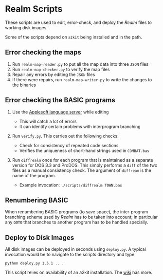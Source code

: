 Realm Scripts
================

These scripts are used to edit, error-check, and deploy the *Realm* files to working disk images.

Some of the scripts depend on `a2kit` being installed and in the path.

Error checking the maps
-----------------------

1. Run `realm-map-reader.py` to put all the map data into three `JSON` files
2. Run `realm-map-checker.py` to verify the map files
3. Repair any errors by editing the `JSON` files
4. If there were repairs, run `realm-map-writer.py` to write the changes to the binaries

Error checking the BASIC programs
---------------------------------

1. Use the [Applesoft language server](https://github.com/dfgordon/vscode-language-applesoft) while editing

    * This will catch a lot of errors
    * It can identify certain problems with interprogram branching

2. Run `verify.py`.  This carries out the following checks:

    * Check for consistency of repeated code sections
    * Verifies the uniqueness of short-hand strings used in `COMBAT.bas`

3. Run `diffrealm` once for each program that is maintained as a separate version for DOS 3.3 and ProDOS.  This simply performs a `diff` of the two files as a manual consistency check.  The argument of `diffream` is the name of the program.

    * Example invocation: `./scripts/diffrealm TOWN.bas`

Renumbering BASIC
-----------------

When renumbering BASIC programs (to save space), the inter-program branching scheme used by *Realm* has to be taken into account; in particular any `GOTO` that branches to another program has to be handled specially.

Deploy to Disk Images
---------------------

All disk images can be deployed in seconds using `deploy.py`.  A typical invocation would be to navigate to the scripts directory and type

```shell
python deploy.py 1.5.1 .. .
```

This script relies on availability of an a2kit installation.  The [wiki](https://github.com/dfgordon/Realm/wiki) has more.